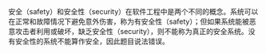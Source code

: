 安全（safety）和安全性（security）在软件工程中是两个不同的概念。系统可以在正常和故障情况下避免意外伤害，称为有安全性（safety）；但如果系统能被恶意攻击者利用或破坏，缺乏安全性（security），则不能称为真正的安全系统。没有安全性的系统不能算作安全，因此题目说法错误。